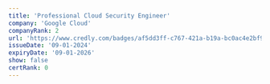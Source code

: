 ```yaml
---
title: 'Professional Cloud Security Engineer'
company: 'Google Cloud'
companyRank: 2
url: 'https://www.credly.com/badges/af5dd3ff-c767-421a-b19a-bc0ac4e2bf96/'
issueDate: '09-01-2024'
expiryDate: '09-01-2026'
show: false
certRank: 0
---
```

